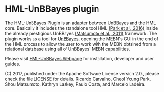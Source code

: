 # HML-UnBBayes plugin

The HML-UnBBayes Plugin is an adapter between UnBBayes and the HML core. Basically it includes the standalone tool HML [(Park et al., 2016)](http://ieeexplore.ieee.org/document/7528144/) inside the already prestigious UnBBayes [(Matsumoto et al., 2011)](http://citeseerx.ist.psu.edu/viewdoc/summary?doi=10.1.1.232.681) framework. 
The plugin works as a tool for [UnBBayes](https://sourceforge.net/projects/unbbayes/), opening the MEBN's GUI in the end of the HML process to allow the user to work with the MEBN obtained from a relational database using all of UnBBayes' MEBN capabilities.</p>

Please visit [HML-UnBBayes Webpage](https://hml-unbbayes.github.io/) for installation, developer and user guides.

(C) 2017, published under the Apache Software License version 2.0., please check the file LICENSE for details. Ricardo Carvalho, Cheol Young Park, Shou Matsumoto, Kathryn Laskey, Paulo Costa, and Marcelo Ladeira.   
